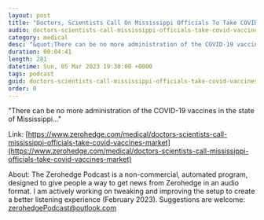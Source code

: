 ```yaml
---
layout: post
title: "Doctors, Scientists Call On Mississippi Officials To Take COVID Vaccines Off The Market"
audio: doctors-scientists-call-mississippi-officials-take-covid-vaccines-market-0
category: medical
desc: "&quot;There can be no more administration of the COVID-19 vaccines in the state of Mississippi...&quot;"
duration: 00:04:41
length: 281
datetime: Sun, 05 Mar 2023 19:30:00 +0000
tags: podcast
guid: doctors-scientists-call-mississippi-officials-take-covid-vaccines-market-0
order: 0
---
```

&quot;There can be no more administration of the COVID-19 vaccines in the state of Mississippi...&quot;

Link: [https://www.zerohedge.com/medical/doctors-scientists-call-mississippi-officials-take-covid-vaccines-market](https://www.zerohedge.com/medical/doctors-scientists-call-mississippi-officials-take-covid-vaccines-market)

About: The Zerohedge Podcast is a non-commercial, automated program, designed to give people a way to get news from Zerohedge in an audio format.  I am actively working on tweaking and improving the setup to create a better listening experience (February 2023).  Suggestions are welcome: [zerohedgePodcast@outlook.com](mailto:zerohedgePodcast@outlook.com)